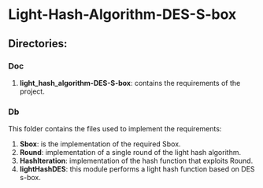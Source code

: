 # Light-Hash-Algorithm-DES-S-box

## Directories:
### Doc
1. **light_hash_algorithm-DES-S-box**: contains the requirements of the project.

### Db
This folder contains the files used to implement the requirements:
1. **Sbox**: is the implementation of the required Sbox.
2. **Round**: implementation of a single round of the light hash algorithm.
3. **HashIteration**: implementation of the hash function that exploits Round.
4. **lightHashDES**: this module performs a light hash function based on DES s-box.
